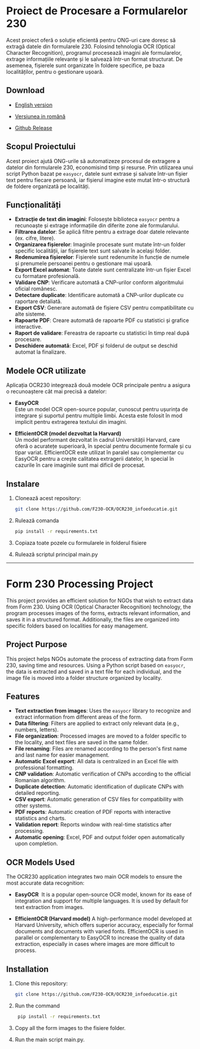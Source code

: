 # Proiect de Procesare a Formularelor 230

Acest proiect oferă o soluție eficientă pentru ONG-uri care doresc să extragă datele din formularele 230. Folosind tehnologia OCR (Optical Character Recognition), programul procesează imagini ale formularelor, extrage informațiile relevante și le salvează într-un format structurat. De asemenea, fișierele sunt organizate în foldere specifice, pe baza localităților, pentru o gestionare ușoară.

## Download
- [English version](https://apps.microsoft.com/detail/9n0198c2nvr1?hl=en-GB&gl=en)

- [Versiunea in română](https://apps.microsoft.com/detail/9n0198c2nvr1?hl=ro-RO&gl=RO)

- [Github Release](https://github.com/F230-OCR/OCR230_infoeducatie/releases)

## Scopul Proiectului

Acest proiect ajută ONG-urile să automatizeze procesul de extragere a datelor din formularele 230, economisind timp și resurse. Prin utilizarea unui script Python bazat pe `easyocr`, datele sunt extrase și salvate într-un fișier text pentru fiecare persoană, iar fișierul imagine este mutat într-o structură de foldere organizată pe localități.

## Funcționalități

- **Extracție de text din imagini**: Folosește biblioteca `easyocr` pentru a recunoaște și extrage informațiile din diferite zone ale formularului.
- **Filtrarea datelor**: Se aplică filtre pentru a extrage doar datele relevante (ex. cifre, litere).
- **Organizarea fișierelor**: Imaginile procesate sunt mutate într-un folder specific localității, iar fișierele text sunt salvate în același folder.
- **Redenumirea fișierelor**: Fișierele sunt redenumite în funcție de numele și prenumele persoanei pentru o gestionare mai ușoară.
- **Export Excel automat**: Toate datele sunt centralizate într-un fișier Excel cu formatare profesională.
- **Validare CNP**: Verificare automată a CNP-urilor conform algoritmului oficial românesc.
- **Detectare duplicate**: Identificare automată a CNP-urilor duplicate cu raportare detaliată.
- **Export CSV**: Generare automată de fișiere CSV pentru compatibilitate cu alte sisteme.
- **Rapoarte PDF**: Creare automată de rapoarte PDF cu statistici și grafice interactive.
- **Raport de validare**: Fereastra de rapoarte cu statistici în timp real după procesare.
- **Deschidere automată**: Excel, PDF și folderul de output se deschid automat la finalizare.

## Modele OCR utilizate

Aplicația OCR230 integrează două modele OCR principale pentru a asigura o recunoaștere cât mai precisă a datelor:

- **EasyOCR**  
  Este un model OCR open-source popular, cunoscut pentru ușurința de integrare și suportul pentru multiple limbi. Acesta este folosit în mod implicit pentru extragerea textului din imagini.

- **EfficientOCR (model dezvoltat la Harvard)**  
  Un model performant dezvoltat în cadrul Universității Harvard, care oferă o acuratețe superioară, în special pentru documente formale și cu tipar variat. EfficientOCR este utilizat în paralel sau complementar cu EasyOCR pentru a crește calitatea extragerii datelor, în special în cazurile în care imaginile sunt mai dificil de procesat.

## Instalare

1. Clonează acest repository:
   ```bash
   git clone https://github.com/F230-OCR/OCR230_infoeducatie.git

2. Rulează comanda
   ```bash
   pip install -r requirements.txt

4. Copiaza toate pozele cu formularele in folderul fisiere

5. Rulează scriptul principal main.py

---

# Form 230 Processing Project

This project provides an efficient solution for NGOs that wish to extract data from Form 230. Using OCR (Optical Character Recognition) technology, the program processes images of the forms, extracts relevant information, and saves it in a structured format. Additionally, the files are organized into specific folders based on localities for easy management.

## Project Purpose

This project helps NGOs automate the process of extracting data from Form 230, saving time and resources. Using a Python script based on `easyocr`, the data is extracted and saved in a text file for each individual, and the image file is moved into a folder structure organized by locality.

## Features

- **Text extraction from images**: Uses the `easyocr` library to recognize and extract information from different areas of the form.
- **Data filtering**: Filters are applied to extract only relevant data (e.g., numbers, letters).
- **File organization**: Processed images are moved to a folder specific to the locality, and text files are saved in the same folder.
- **File renaming**: Files are renamed according to the person's first name and last name for easier management.
- **Automatic Excel export**: All data is centralized in an Excel file with professional formatting.
- **CNP validation**: Automatic verification of CNPs according to the official Romanian algorithm.
- **Duplicate detection**: Automatic identification of duplicate CNPs with detailed reporting.
- **CSV export**: Automatic generation of CSV files for compatibility with other systems.
- **PDF reports**: Automatic creation of PDF reports with interactive statistics and charts.
- **Validation report**: Reports window with real-time statistics after processing.
- **Automatic opening**: Excel, PDF and output folder open automatically upon completion.

## OCR Models Used

The OCR230 application integrates two main OCR models to ensure the most accurate data recognition:

- **EasyOCR** ​​
It is a popular open-source OCR model, known for its ease of integration and support for multiple languages. It is used by default for text extraction from images.

- **EfficientOCR (Harvard model)**
A high-performance model developed at Harvard University, which offers superior accuracy, especially for formal documents and documents with varied fonts. EfficientOCR is used in parallel or complementary to EasyOCR to increase the quality of data extraction, especially in cases where images are more difficult to process.

## Installation

1. Clone this repository:
   ```bash
   git clone https://github.com/F230-OCR/OCR230_infoeducatie.git

2. Run the command 
   ```bash
    pip install -r requirements.txt

3. Copy all the form images to the fisiere folder.

4. Run the main script main.py.
